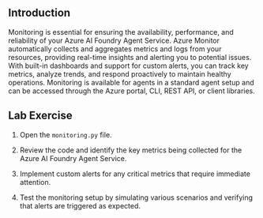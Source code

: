 ## Introduction

Monitoring is essential for ensuring the availability, performance, and reliability of your Azure AI Foundry Agent Service. Azure Monitor automatically collects and aggregates metrics and logs from your resources, providing real-time insights and alerting you to potential issues. With built-in dashboards and support for custom alerts, you can track key metrics, analyze trends, and respond proactively to maintain healthy operations. Monitoring is available for agents in a standard agent setup and can be accessed through the Azure portal, CLI, REST API, or client libraries.

## Lab Exercise

1. Open the `monitoring.py` file.

2. Review the code and identify the key metrics being collected for the Azure AI Foundry Agent Service.

3. Implement custom alerts for any critical metrics that require immediate attention.

4. Test the monitoring setup by simulating various scenarios and verifying that alerts are triggered as expected.
